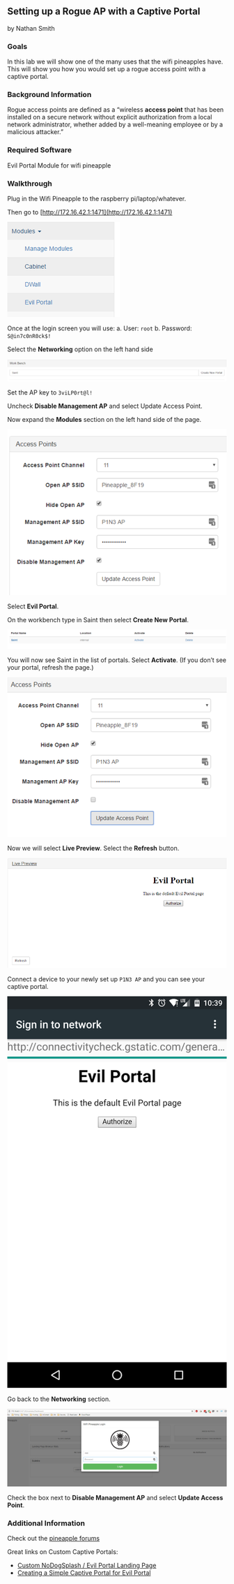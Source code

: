 ## Setting up a Rogue AP with a Captive Portal
by Nathan Smith

### Goals
In this lab we will show one of the many uses that the wifi pineapples have. This will show you how you would set up a rogue access point with a captive portal.

### Background Information
Rogue access points are defined as a “wireless **access point** that has been installed on a secure network without explicit authorization from a local network administrator, whether added by a well-meaning employee or by a malicious attacker.”

### Required Software

Evil Portal Module for wifi pineapple

### Walkthrough

Plug in the Wifi Pineapple to the raspberry pi/laptop/whatever.

Then go to [http://172.16.42.1:1471](http://172.16.42.1:1471)

![Pineapple - Login](pineapple-login.png)

Once at the login screen you will use:
a. User: `root`
b. Password: `S@in7c0nR0ck$!`

Select the **Networking** option on the left hand side

![Pineapple - Access Points](pineapple-access-points.png)

Set the AP key to `3viLP0rt@l!`

Uncheck **Disable Management AP** and select Update Access Point.

Now expand the **Modules** section on the left hand side of the page.

![Pineapple - Modules](pineapple-modules.png)

Select **Evil Portal**.

On the workbench type in Saint then select **Create New Portal**.

![Pineapple - Workbench - Create New Portal](pineapple-portal-workbench.png)

You will now see Saint in the list of portals. Select **Activate**. (If you don’t see your portal, refresh the page.)

![Pineapple - Workbench - Activate](pineapple-portal-activate.png)

Now we will select **Live Preview**. Select the **Refresh** button.

![Pineapple - Workbench - Live Portal Preview](pineapple-portal-preview.png)

Connect a device to your newly set up `P1N3 AP` and you can see your captive portal.

![Captive Portal from phone](pineapple-portal-device.png)

Go back to the **Networking** section.

![Pineapple - Networking](pineapple-portal-access-points.png)

Check the box next to **Disable Management AP** and select **Update Access Point**.

### Additional Information
Check out the [pineapple forums](https://forums.hak5.org/index.php?/forum/64-wifi-pineapple-jasager/)

Great links on Custom Captive Portals:
* [Custom NoDogSplash / Evil Portal Landing Page](https://forums.hak5.org/index.php?/topic/30730-share-my-custom-nodogsplash-evil-portal-landing-page/)
* [Creating a Simple Captive Portal for Evil Portal](https://forums.hak5.org/index.php?/topic/33576-howto-creating-a-simple-captive-portal-for-evil-portal/)


